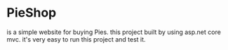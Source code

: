 # PieShop
is a simple website for buying Pies.
this project built by using asp.net core mvc.
it's very easy to run this project and test it.
